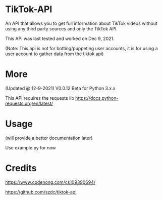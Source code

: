 # TikTok-API
An API that allows you to get full information about TikTok videos without using any third party sources and only the TikTok API.

This API was last tested and worked on Dec 9, 2021.

(Note: This api is not for botting/puppeting user accounts, it is for using a user account to gather data from the tiktok api)

# More
(Updated @ 12-9-2021) V0.0.12 Beta for Python 3.x.x

This API requires the requests lib https://docs.python-requests.org/en/latest/

# Usage
(will provide a better documentation later)

Use example.py for now
# Credits
https://www.codenong.com/cs109390694/

https://github.com/szdc/tiktok-api
